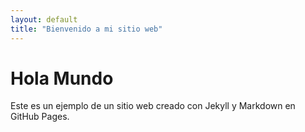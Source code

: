 ```yaml
---
layout: default
title: "Bienvenido a mi sitio web"
---
```


# Hola Mundo

Este es un ejemplo de un sitio web creado con Jekyll y Markdown en GitHub Pages.